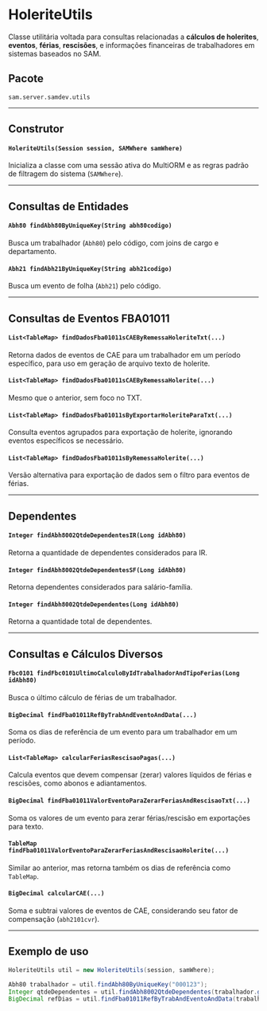 # HoleriteUtils

Classe utilitária voltada para consultas relacionadas a **cálculos de holerites**, **eventos**, **férias**, **rescisões**, e informações financeiras de trabalhadores em sistemas baseados no SAM.

## Pacote

`sam.server.samdev.utils`

---

## Construtor

#### `HoleriteUtils(Session session, SAMWhere samWhere)`
Inicializa a classe com uma sessão ativa do MultiORM e as regras padrão de filtragem do sistema (`SAMWhere`).

---

## Consultas de Entidades

#### `Abh80 findAbh80ByUniqueKey(String abh80codigo)`
Busca um trabalhador (`Abh80`) pelo código, com joins de cargo e departamento.

#### `Abh21 findAbh21ByUniqueKey(String abh21codigo)`
Busca um evento de folha (`Abh21`) pelo código.

---

## Consultas de Eventos FBA01011

#### `List<TableMap> findDadosFba01011sCAEByRemessaHoleriteTxt(...)`
Retorna dados de eventos de CAE para um trabalhador em um período específico, para uso em geração de arquivo texto de holerite.

#### `List<TableMap> findDadosFba01011sCAEByRemessaHolerite(...)`
Mesmo que o anterior, sem foco no TXT.

#### `List<TableMap> findDadosFba01011sByExportarHoleriteParaTxt(...)`
Consulta eventos agrupados para exportação de holerite, ignorando eventos específicos se necessário.

#### `List<TableMap> findDadosFba01011sByRemessaHolerite(...)`
Versão alternativa para exportação de dados sem o filtro para eventos de férias.

---

## Dependentes

#### `Integer findAbh8002QtdeDependentesIR(Long idAbh80)`
Retorna a quantidade de dependentes considerados para IR.

#### `Integer findAbh8002QtdeDependentesSF(Long idAbh80)`
Retorna dependentes considerados para salário-família.

#### `Integer findAbh8002QtdeDependentes(Long idAbh80)`
Retorna a quantidade total de dependentes.

---

## Consultas e Cálculos Diversos

#### `Fbc0101 findFbc0101UltimoCalculoByIdTrabalhadorAndTipoFerias(Long idAbh80)`
Busca o último cálculo de férias de um trabalhador.

#### `BigDecimal findFba01011RefByTrabAndEventoAndData(...)`
Soma os dias de referência de um evento para um trabalhador em um período.

#### `List<TableMap> calcularFeriasRescisaoPagas(...)`
Calcula eventos que devem compensar (zerar) valores líquidos de férias e rescisões, como abonos e adiantamentos.

#### `BigDecimal findFba01011ValorEventoParaZerarFeriasAndRescisaoTxt(...)`
Soma os valores de um evento para zerar férias/rescisão em exportações para texto.

#### `TableMap findFba01011ValorEventoParaZerarFeriasAndRescisaoHolerite(...)`
Similar ao anterior, mas retorna também os dias de referência como `TableMap`.

#### `BigDecimal calcularCAE(...)`
Soma e subtrai valores de eventos de CAE, considerando seu fator de compensação (`abh2101cvr`).

---

## Exemplo de uso

```java
HoleriteUtils util = new HoleriteUtils(session, samWhere);

Abh80 trabalhador = util.findAbh80ByUniqueKey("000123");
Integer qtdeDependentes = util.findAbh8002QtdeDependentes(trabalhador.getId());
BigDecimal refDias = util.findFba01011RefByTrabAndEventoAndData(trabalhador.getId(), "0021", LocalDate.now().minusMonths(1), LocalDate.now());
```